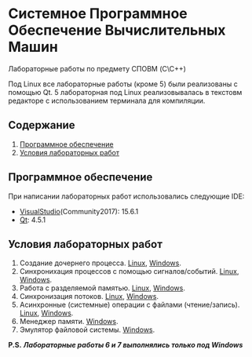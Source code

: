 # Системное Программное Обеспечение Вычислительных Машин

Лабораторные работы по предмету СПОВМ (C\C++)

Под Linux все лабораторные работы (кроме 5) были реализованы с помощью Qt.
5 лабораторная под Linux реализовывалась в текстовм редакторе с использованием
терминала для компиляции.

## Содержание
1. [Программное обеспечение](#Программное-обеспечение)
2. [Условия лабораторных работ](#Условия-лабораторных-работ)

## Программное обеспечение
При написании лабораторных работ использовались следующие IDE:
- [VisualStudio](https://www.visualstudio.com/)(Community2017): 15.6.1  
- [Qt](https://www.qt.io/): 4.5.1

## Условия лабораторных работ

1. Создание дочернего процесса. [Linux](https://github.com/NasterVill/System_Software_-SPO-/tree/master/Linux/Lab1), [Windows](https://github.com/NasterVill/System_Software_-SPO-/tree/master/Windows/Lab1).
2. Синхронихация процессов с помощью сигналов/событий. [Linux](https://github.com/NasterVill/System_Software_-SPO-/tree/master/Linux/Lab2), [Windows](https://github.com/NasterVill/System_Software_-SPO-/tree/master/Windows/Lab2).
3. Работа с разделяемой памятью. [Linux](https://github.com/NasterVill/System_Software_-SPO-/tree/master/Linux/Lab3), [Windows](https://github.com/NasterVill/System_Software_-SPO-/tree/master/Windows/Lab3).
4. Синхронизация потоков. [Linux](https://github.com/NasterVill/System_Software_-SPO-/tree/master/Linux/Lab4), [Windows](https://github.com/NasterVill/System_Software_-SPO-/tree/master/Windows/Lab4).
5. Асинхронные (системные) операции с файлами (чтение/запись). [Linux](https://github.com/NasterVill/System_Software_-SPO-/tree/master/Linux/lab5), [Windows](https://github.com/NasterVill/System_Software_-SPO-/tree/master/Windows/Lab5).
6. Менеджер памяти. [Windows](https://github.com/NasterVill/System_Software_-SPO-/tree/master/Windows/Lab6).
7. Эмулятор файловой системы. [Windows](https://github.com/NasterVill/System_Software_-SPO-/tree/master/Windows/lab7).

**P.S.** ***Лабораторные работы 6 и 7 выполнялись только под Windows***
